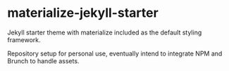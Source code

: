 # materialize-jekyll-starter
Jekyll starter theme with materialize included as the default styling framework.

Repository setup for personal use, eventually intend to integrate NPM and Brunch to handle assets.
